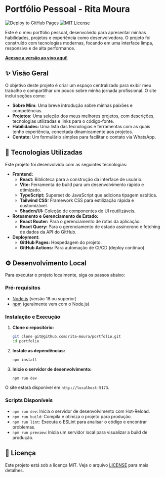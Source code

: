 # Portfólio Pessoal - Rita Moura

![Deploy to GitHub Pages](https://github.com/rita-moura/portfolio/actions/workflows/deploy.yml/badge.svg)
[![MIT License](https://img.shields.io/badge/License-MIT-green.svg)](LICENSE)

Este é o meu portfólio pessoal, desenvolvido para apresentar minhas habilidades, projetos e experiência como desenvolvedora. O projeto foi construído com tecnologias modernas, focando em uma interface limpa, responsiva e de alta performance.

**[Acesse a versão ao vivo aqui!](https://rita-moura.github.io/portfolio/)**

## ✨ Visão Geral

O objetivo deste projeto é criar um espaço centralizado para exibir meu trabalho e compartilhar um pouco sobre minha jornada profissional. O site inclui seções como:

-   **Sobre Mim:** Uma breve introdução sobre minhas paixões e competências.
-   **Projetos:** Uma seleção dos meus melhores projetos, com descrições, tecnologias utilizadas e links para o código-fonte.
-   **Habilidades:** Uma lista das tecnologias e ferramentas com as quais tenho experiência, conectada dinamicamente aos projetos.
-   **Contato:** Um formulário simples para facilitar o contato via WhatsApp.

## 🚀 Tecnologias Utilizadas

Este projeto foi desenvolvido com as seguintes tecnologias:

-   **Frontend:**
    -   **React:** Biblioteca para a construção da interface de usuário.
    -   **Vite:** Ferramenta de build para um desenvolvimento rápido e otimizado.
    -   **TypeScript:** Superset do JavaScript que adiciona tipagem estática.
    -   **Tailwind CSS:** Framework CSS para estilização rápida e customizável.
    -   **Shadcn/UI:** Coleção de componentes de UI reutilizáveis.
-   **Roteamento e Gerenciamento de Estado:**
    -   **React Router:** Para o gerenciamento de rotas da aplicação.
    -   **React Query:** Para o gerenciamento de estado assíncrono e fetching de dados da API do GitHub.
-   **Deployment:**
    -   **GitHub Pages:** Hospedagem do projeto.
    -   **GitHub Actions:** Para automação de CI/CD (deploy contínuo).

## ⚙️ Desenvolvimento Local

Para executar o projeto localmente, siga os passos abaixo:

### Pré-requisitos

-   [Node.js](https://nodejs.org/en/) (versão 18 ou superior)
-   [npm](https://www.npmjs.com/) (geralmente vem com o Node.js)

### Instalação e Execução

1.  **Clone o repositório:**

    ```bash
    git clone git@github.com:rita-moura/portfolio.git
    cd portfolio
    ```

2.  **Instale as dependências:**

    ```bash
    npm install
    ```

3.  **Inicie o servidor de desenvolvimento:**

    ```bash
    npm run dev
    ```

O site estará disponível em `http://localhost:5173`.

### Scripts Disponíveis

-   `npm run dev`: Inicia o servidor de desenvolvimento com Hot-Reload.
-   `npm run build`: Compila e otimiza o projeto para produção.
-   `npm run lint`: Executa o ESLint para analisar o código e encontrar problemas.
-   `npm run preview`: Inicia um servidor local para visualizar a build de produção.

## 📄 Licença

Este projeto está sob a licença MIT. Veja o arquivo [LICENSE](LICENSE) para mais detalhes.